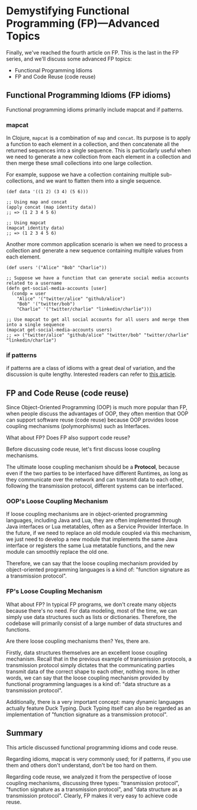 # Demystifying Functional Programming (FP)—Advanced Topics

Finally, we've reached the fourth article on FP. This is the last in the FP series, and we'll discuss some advanced FP topics:

- Functional Programming Idioms
- FP and Code Reuse (code reuse)

## Functional Programming Idioms (FP idioms)

Functional programming idioms primarily include mapcat and if patterns.

### mapcat

In Clojure, `mapcat` is a combination of `map` and `concat`. Its purpose is to apply a function to each element in a collection, and then concatenate all the returned sequences into a single sequence. This is particularly useful when we need to generate a new collection from each element in a collection and then merge these small collections into one large collection.

For example, suppose we have a collection containing multiple sub-collections, and we want to flatten them into a single sequence.

```
(def data '((1 2) (3 4) (5 6)))

;; Using map and concat
(apply concat (map identity data))
;; => (1 2 3 4 5 6)

;; Using mapcat
(mapcat identity data)
;; => (1 2 3 4 5 6)
```

Another more common application scenario is when we need to process a collection and generate a new sequence containing multiple values from each element.

```
(def users '("Alice" "Bob" "Charlie"))

;; Suppose we have a function that can generate social media accounts related to a username
(defn get-social-media-accounts [user]
  (condp = user
    "Alice" '("twitter/alice" "github/alice")
    "Bob" '("twitter/bob")
    "Charlie" '("twitter/charlie" "linkedin/charlie")))

;; Use mapcat to get all social accounts for all users and merge them into a single sequence
(mapcat get-social-media-accounts users)
;; => ("twitter/alice" "github/alice" "twitter/bob" "twitter/charlie" "linkedin/charlie")
```

### if patterns

if patterns are a class of idioms with a great deal of variation, and the discussion is quite lengthy. Interested readers can refer to [this article](https://replware.substack.com/p/if-pattern).

## FP and Code Reuse (code reuse)

Since Object-Oriented Programming (OOP) is much more popular than FP, when people discuss the advantages of OOP, they often mention that OOP can support software reuse (code reuse) because OOP provides loose coupling mechanisms (polymorphisms) such as Interfaces.

What about FP? Does FP also support code reuse?

Before discussing code reuse, let's first discuss loose coupling mechanisms.

The ultimate loose coupling mechanism should be a **Protocol**, because even if the two parties to be interfaced have different Runtimes, as long as they communicate over the network and can transmit data to each other, following the transmission protocol, different systems can be interfaced.

### OOP's Loose Coupling Mechanism

If loose coupling mechanisms are in object-oriented programming languages, including Java and Lua, they are often implemented through Java interfaces or Lua metatables, often as a Service Provider Interface. In the future, if we need to replace an old module coupled via this mechanism, we just need to develop a new module that implements the same Java interface or registers the same Lua metatable functions, and the new module can smoothly replace the old one.

Therefore, we can say that the loose coupling mechanism provided by object-oriented programming languages is a kind of: "function signature as a transmission protocol".

### FP's Loose Coupling Mechanism

What about FP? In typical FP programs, we don't create many objects because there's no need. For data modeling, most of the time, we can simply use data structures such as lists or dictionaries. Therefore, the codebase will primarily consist of a large number of data structures and functions.

Are there loose coupling mechanisms then? Yes, there are.

Firstly, data structures themselves are an excellent loose coupling mechanism. Recall that in the previous example of transmission protocols, a transmission protocol simply dictates that the communicating parties transmit data of the correct shape to each other, nothing more. In other words, we can say that the loose coupling mechanism provided by functional programming languages is a kind of: "data structure as a transmission protocol".

Additionally, there is a very important concept: many dynamic languages actually feature Duck Typing. Duck Typing itself can also be regarded as an implementation of "function signature as a transmission protocol".

## Summary

This article discussed functional programming idioms and code reuse.

Regarding idioms, mapcat is very commonly used; for if patterns, if you use them and others don't understand, don't be too hard on them.

Regarding code reuse, we analyzed it from the perspective of loose coupling mechanisms, discussing three types: "transmission protocol", "function signature as a transmission protocol", and "data structure as a transmission protocol". Clearly, FP makes it very easy to achieve code reuse.
